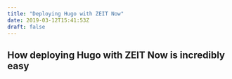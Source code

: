 ```yaml
---
title: "Deploying Hugo with ZEIT Now"
date: 2019-03-12T15:41:53Z
draft: false
---
```


## How deploying Hugo with ZEIT Now is incredibly easy
